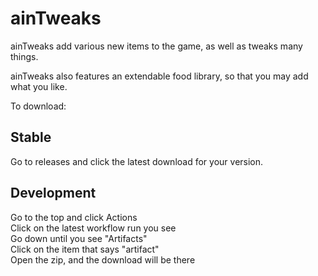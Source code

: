 # ainTweaks

ainTweaks add various new items to the game, as well as tweaks many things.  

ainTweaks also features an extendable food library, so that you may add what you like.  

To download:

## Stable
Go to releases and click the latest download for your version.


## Development
Go to the top and click Actions  
Click on the latest workflow run you see  
Go down until you see "Artifacts"  
Click on the item that says "artifact"  
Open the zip, and the download will be there  

